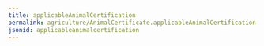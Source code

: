 ```yaml
---
title: applicableAnimalCertification
permalink: agriculture/AnimalCertificate.applicableAnimalCertification.html
jsonid: applicableanimalcertification
---
```

